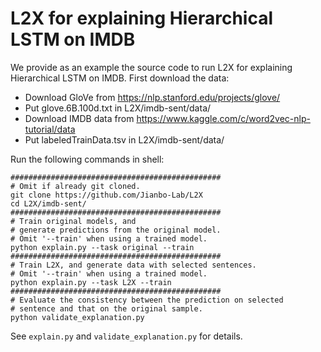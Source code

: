 # L2X for explaining Hierarchical LSTM on IMDB

<!-- ## Running in Docker, MacOS or Ubuntu -->
We provide as an example the source code to run L2X for explaining Hierarchical LSTM on IMDB. First download the data:
* Download GloVe from https://nlp.stanford.edu/projects/glove/
* Put glove.6B.100d.txt in L2X/imdb-sent/data/
* Download IMDB data from https://www.kaggle.com/c/word2vec-nlp-tutorial/data
* Put labeledTrainData.tsv in L2X/imdb-sent/data/

Run the following commands in shell:

```shell
###############################################
# Omit if already git cloned.
git clone https://github.com/Jianbo-Lab/L2X
cd L2X/imdb-sent/
###############################################
# Train original models, and 
# generate predictions from the original model.
# Omit '--train' when using a trained model.
python explain.py --task original --train 
###############################################
# Train L2X, and generate data with selected sentences.
# Omit '--train' when using a trained model.
python explain.py --task L2X --train 
###############################################
# Evaluate the consistency between the prediction on selected 
# sentence and that on the original sample.
python validate_explanation.py
```

See `explain.py` and `validate_explanation.py` for details. 